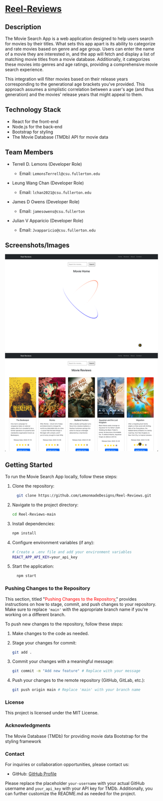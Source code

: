 # [Reel-Reviews](https://lemonmadedesigns.github.io/Reel-Reviews/#/)

## Description

The Movie Search App is a web application designed to help users search for movies by their titles. What sets this app apart is its ability to categorize and rate movies based on genre and age group. Users can enter the name of a movie they are interested in, and the app will fetch and display a list of matching movie titles from a movie database. Additionally, it categorizes these movies into genres and age ratings, providing a comprehensive movie search experience.

This integration will filter movies based on their release years corresponding to the generational age brackets you've provided. This approach assumes a simplistic correlation between a user's age (and thus generation) and the movies' release years that might appeal to them.

## Technology Stack

- React for the front-end
- Node.js for the back-end
- Bootstrap for styling
- The Movie Database (TMDb) API for movie data

## Team Members

- Terrell D. Lemons (Developer Role)
  - Email: `LemonsTerrell@csu.fullerton.edu`

- Leung Wang Chan (Developer Role)
  - Email: `lchan2021@csu.fullerton.edu`

- James D Owens (Developer Role)
  - Email: `jamesowens@csu.fullerton`

- Julian V Apparicio (Developer Role)
  - Email: `Jvapparicio@csu.fullerton.edu`

## Screenshots/Images

![Screenshot 1](./src/Components/Placeholders/pl_images/Screenshot-1.png)
![Screenshot 2](./src/Components/Placeholders/pl_images/Screenshot-2.png)

## Getting Started

To run the Movie Search App locally, follow these steps:

1. Clone the repository:

    ```bash
      git clone https://github.com/LemonmadeDesigns/Reel-Reviews.git
    ```

2. Navigate to the project directory:

    ```bash
    cd Reel-Reviews-main
    ```

3. Install dependencies:

    ```bash
    npm install
    ```

4. Configure environment variables (if any):

    ```bash
    # Create a .env file and add your environment variables
    REACT_APP_API_KEY=your_api_key
    ```

5. Start the application:

    ```bash
      npm start
    ```

### Pushing Changes to the Repository

This section, titled "<span style="color: red">Pushing Changes to the Repository</span>," provides instructions on how to stage, commit, and push changes to your repository. Make sure to replace `'main'` with the appropriate branch name if you're working on a different branch.

To push new changes to the repository, follow these steps:

1. Make changes to the code as needed.

2. Stage your changes for commit:

    ```bash
    git add .
    ```

3. Commit your changes with a meaningful message:

    ```bash
    git commit -m "Add new feature" # Replace with your message
    ```

4. Push your changes to the remote repository (GitHub, GitLab, etc.):

    ```bash
    git push origin main # Replace 'main' with your branch name
    ```

### License

This project is licensed under the MIT License.

### Acknowledgments

The Movie Database (TMDb) for providing movie data
Bootstrap for the styling framework

### Contact

For inquiries or collaboration opportunities, please contact us:

- GitHub: [GitHub Profile](https://github.com/LemonmadeDesigns/Reel-Reviews)

Please replace the placeholder `your-username` with your actual GitHub username and `your_api_key` with your API key for TMDb. Additionally, you can further customize the README.md as needed for the project.
